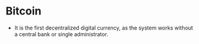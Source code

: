 # Bitcoin

* It is the first decentralized digital currency, as the system works without a central bank or single administrator.
